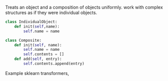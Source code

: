 Treats an object and a composition of objects uniformly. work with complex structures as if they were individual objects.

```python
class IndividualObject:
	def init(self,name):
		self.name = name

class Composite:
	def init(self, name):
		self.name = name
		self.contents = []
	def add(self, entry):
		self.contents.append(entry)
```

Example sklearn transformers, 